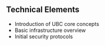 ## Technical Elements
- Introduction of UBC core concepts
- Basic infrastructure overview
- Initial security protocols
